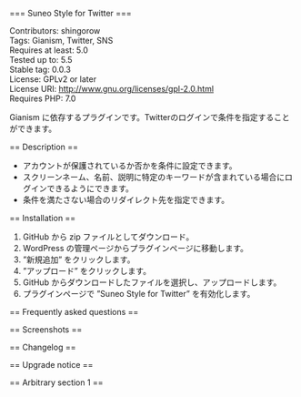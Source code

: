 === Suneo Style for Twitter ===

Contributors: shingorow  
Tags: Gianism, Twitter, SNS  
Requires at least: 5.0  
Tested up to: 5.5  
Stable tag: 0.0.3  
License: GPLv2 or later  
License URI: http://www.gnu.org/licenses/gpl-2.0.html  
Requires PHP: 7.0  

Gianism に依存するプラグインです。Twitterのログインで条件を指定することができます。

== Description ==


* アカウントが保護されているか否かを条件に設定できます。
* スクリーンネーム、名前、説明に特定のキーワードが含まれている場合にログインできるようにできます。
* 条件を満たさない場合のリダイレクト先を指定できます。


== Installation ==

1. GitHub から zip ファイルとしてダウンロード。
2. WordPress の管理ページからプラグインページに移動します。
3. ”新規追加” をクリックします。
4. ”アップロード” をクリックします。
5. GitHub からダウンロードしたファイルを選択し、アップロードします。
6. プラグインページで ”Suneo Style for Twitter” を有効化します。


== Frequently asked questions ==



== Screenshots ==



== Changelog ==



== Upgrade notice ==



== Arbitrary section 1 ==